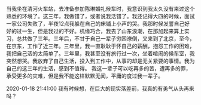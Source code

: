 当我坐在清河火车站，去准备参加陈琳婚礼候车时，我意识到我太久没有来过这个熟悉的环境了。这三年，我做错了，或者说我活错了。我还记得大四的时候，面试一家公司失败了，半夜12点我躲在自己的床铺上小声的哭。我那时候发誓自己好好的过一生，但是我过的不好。机缘巧合，我去了山东浪潮，在那加起来算上实习，总共做了三年。三年后，不甘于自己一辈子穷困潦倒，又来到了北京，至今，在京东，工作了近三年。三年里，我一直耿耿于怀自己的薪酬，抱怨工作的困难，我把自己活的太简单了。三年里，我甚至没有旅行过一次，坐着喧闹的候车室，我突然想哭。我放弃了自己生活，投入到工作中，从事的却是无关紧要的事情。我为自己的这三年的生活，感到不值得。
我这一辈子可以吃再多的苦，遭再多的罪，承受更多的灾难，但是我不能这样默默无闻，平庸的度过我一辈子。

2020-01-18 21:41:00
我有时候想，在巨大的现实落差前，我真的有勇气从头再来吗？